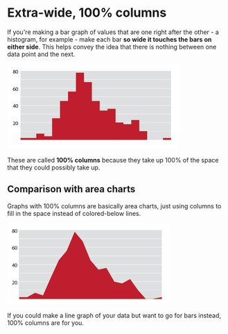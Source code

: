 # Extra-wide, 100% columns

If you're making a bar graph of values that are one right after the other - a histogram, for example - make each bar **so wide it touches the bars on either side**. This helps convey the idea that there is nothing between one data point and the next.

![](assets/ai-100-pct-columns.png)

These are called **100% columns** because they take up 100% of the space that they could possibly take up.

## Comparison with area charts

Graphs with 100% columns are basically area charts, just using columns to fill in the space instead of colored-below lines.

![](assets/ai-area.png)

If you could make a line graph of your data but want to go for bars instead, 100% columns are for you.